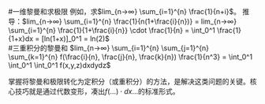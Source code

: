 #一维黎曼和求极限
例如，求$lim_{n→∞} \sum_{i=1}^{n} \frac{1}{n+i}$。
    推导：$lim_{n→∞} \sum_{i=1}^{n} \frac{1}{n(1+\frac{i}{n})} = lim_{n→∞} \sum_{i=1}^{n} \frac{1}{1+\frac{i}{n}} \cdot \frac{1}{n} = \int_0^1 \frac{1}{1+x}dx = [ln(1+x)]_0^1 = ln(2)$  
#三重积分的黎曼和 
$lim_{n→∞} \sum_{i=1}^{n} \sum_{j=1}^{n} \sum_{k=1}^{n} f(\frac{i}{n}, \frac{j}{n}, \frac{k}{n}) \frac{1}{n^3} = \int_0^1 \int_0^1 \int_0^1 f(x,y,z)dxdydz$ 

掌握将黎曼和极限转化为定积分（或重积分）的方法，是解决这类问题的关键。核心技巧就是通过代数变形，凑出$f(\dots) \cdot dx \dots$的标准形式。